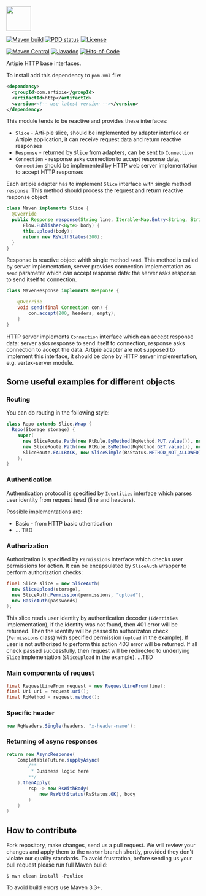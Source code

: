 <img src="https://www.artipie.com/logo.svg" width="64px" height="64px"/>

[![Maven build](https://github.com/artipie/http/workflows/Maven%20Build/badge.svg)](https://github.com/artipie/http/actions?query=workflow%3A%22Maven+Build%22)
[![PDD status](http://www.0pdd.com/svg?name=artipie/http)](http://www.0pdd.com/p?name=artipie/http)
[![License](https://img.shields.io/github/license/artipie/http.svg?style=flat-square)](https://github.com/artipie/http/blob/master/LICENSE)

[![Maven Central](https://img.shields.io/maven-central/v/com.artipie/http.svg)](https://maven-badges.herokuapp.com/maven-central/com.artipie/http)
[![Javadoc](http://www.javadoc.io/badge/com.artipie/http.svg)](http://www.javadoc.io/doc/com.artipie/http)
[![Hits-of-Code](https://hitsofcode.com/github/artipie/http)](https://hitsofcode.com/view/github/artipie/http)

Artipie HTTP base interfaces.

To install add this dependency to `pom.xml` file:
```xml
<dependency>
  <groupId>com.artipie</groupId>
  <artifactId>http</artifactId>
  <version><!-- use latest version --></version>
</dependency>
```

This module tends to be reactive and provides these interfaces:
 - `Slice` - Arti-pie slice, should be implemented by adapter interface
 or Artipie application, it can receive request data and return reactive responses
 - `Response` - returned by `Slice` from adapters, can be sent to `Connection`
 - `Connection` - response asks connection to accept response data, `Connection`
 should be implemented by HTTP web server implementation to accept HTTP responses

Each artipie adapter has to implement `Slice` interface with single method `response`.
This method should process the request and return reactive response object:
```java
class Maven implements Slice {
  @Override
  public Response response(String line, Iterable<Map.Entry<String, String>> headers,
      Flow.Publisher<Byte> body) {
      this.upload(body);
      return new RsWithStatus(200);
  }
}
```

Response is reactive object whith single method `send`. This method is called by
server implementation, server provides connection implementation as `send` parameter
which can accept response data: the server asks response to send itself to connection.

```java
class MavenResponse implements Response {

    @Override
    void send(final Connection con) {
        con.accept(200, headers, empty);
    }
}
```

HTTP server implements `Connection` interface which can accept response data:
server asks response to send itself to connection, response asks connection
to accept the data. Artipie adapter are not supposed to implement this interface,
it should be done by HTTP server implementation, e.g. vertex-server module.

## Some useful examples for different objects

### Routing

You can do routing in the following style:

```java
class Repo extends Slice.Wrap {
  Repo(Storage storage) {
    super(
      new SliceRoute.Path(new RtRule.ByMethod(RqMethod.PUT.value()), new SliceUpload(storage)),
      new SliceRoute.Path(new RtRule.ByMethod(RqMethod.GET.value()), new SliceDownload(storage)),
      SliceRoute.FALLBACK, new SliceSimple(RsStatus.METHOD_NOT_ALLOWED)
    );
}
```

### Authentication

Authentication protocol is specified by `Identities` interface
which parses user identity from request head (line and headers).

Possible implementations are:
 - Basic - from HTTP basic uthentication
 - ... TBD

### Authorization

Authorization is specified by `Permissions` interface which checks user permissions
for action. It can be encapsulated by `SliceAuth` wrapper to perform authorization checks:
```java
final Slice slice = new SliceAuth(
  new SliceUpload(storage),
  new SliceAuth.Permission(permissions, "upload"),
  new BasicAuth(passwords)
);
```
This slice reads user identity by authentication decoder (`Identities` implementation),
if the identity was not found, then 401 error will be returned. Then the identity will be passed
to authorizaton check (`Permissions` class) with specified permission (`upload` in the example).
If user is not authorized to perform this action 403 error will be returned. If all check passed
successfully, then request will be redirected to underlying `Slice` implementation (`SliceUpload`
in the example).
...TBD

### Main components of request

```java
final RequestLineFrom request = new RequestLineFrom(line);
final Uri uri = request.uri();
final RqMethod = request.method();
```

### Specific header

```java
new RqHeaders.Single(headers, "x-header-name");
```

### Returning of async responses

```java
return new AsyncResponse(
    CompletableFuture.supplyAsync(
        /**
         * Business logic here
        **/
    ).thenApply(
        rsp -> new RsWithBody(
            new RsWithStatus(RsStatus.OK), body
        )
    )
)
```

## How to contribute

Fork repository, make changes, send us a pull request. We will review
your changes and apply them to the `master` branch shortly, provided
they don't violate our quality standards. To avoid frustration, before
sending us your pull request please run full Maven build:

```
$ mvn clean install -Pqulice
```

To avoid build errors use Maven 3.3+.
